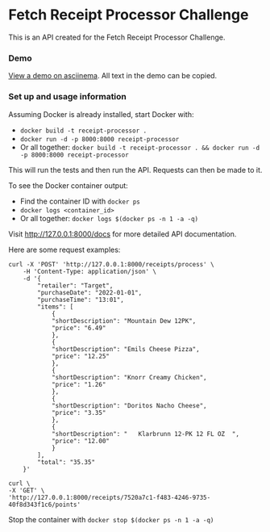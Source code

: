 # Fetch Receipt Processor Challenge

This is an API created for the Fetch Receipt Processor Challenge.

### Demo

[View a demo on asciinema](https://asciinema.org/a/pOjaa82XuVnlAxhwYFdo6pjxF). All text in the demo can be copied.

### Set up and usage information

Assuming Docker is already installed, start Docker with:

- `docker build -t receipt-processor .`
- `docker run -d -p 8000:8000 receipt-processor`
- Or all together: `docker build -t receipt-processor . && docker run -d -p 8000:8000 receipt-processor`

This will run the tests and then run the API. Requests can then be made to it.

To see the Docker container output:

- Find the container ID with `docker ps`
- `docker logs <container_id>`
- Or all together: `docker logs $(docker ps -n 1 -a -q)`

Visit http://127.0.0.1:8000/docs for more detailed API documentation.

Here are some request examples:

```
curl -X 'POST' 'http://127.0.0.1:8000/receipts/process' \
    -H 'Content-Type: application/json' \
    -d '{
        "retailer": "Target",
        "purchaseDate": "2022-01-01",
        "purchaseTime": "13:01",
        "items": [
            {
            "shortDescription": "Mountain Dew 12PK",
            "price": "6.49"
            },
            {
            "shortDescription": "Emils Cheese Pizza",
            "price": "12.25"
            },
            {
            "shortDescription": "Knorr Creamy Chicken",
            "price": "1.26"
            },
            {
            "shortDescription": "Doritos Nacho Cheese",
            "price": "3.35"
            },
            {
            "shortDescription": "   Klarbrunn 12-PK 12 FL OZ  ",
            "price": "12.00"
            }
        ],
        "total": "35.35"
    }'
```

```
curl \
-X 'GET' \
'http://127.0.0.1:8000/receipts/7520a7c1-f483-4246-9735-40f8d343f1c6/points'
```

Stop the container with `docker stop $(docker ps -n 1 -a -q)`

